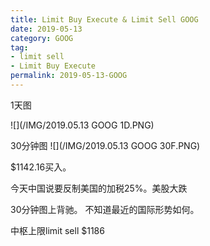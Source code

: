 ```yaml
---
title: Limit Buy Execute & Limit Sell GOOG
date: 2019-05-13
category: GOOG
tag:
- limit sell
- Limit Buy Execute
permalink: 2019-05-13-GOOG
---
```

1天图

![](/IMG/2019.05.13 GOOG 1D.PNG)

30分钟图
![](/IMG/2019.05.13 GOOG 30F.PNG)

$\$$1142.16买入。

今天中国说要反制美国的加税25%。美股大跌

30分钟图上背驰。 不知道最近的国际形势如何。

中枢上限limit sell $\$$1186
